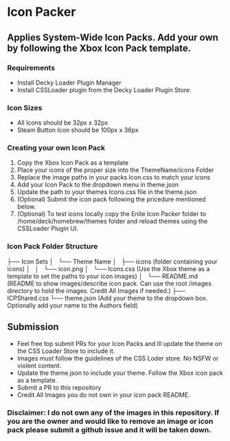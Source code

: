 # Icon Packer

## Applies System-Wide Icon Packs. Add your own by following the Xbox Icon Pack template.

### Requirements
- Install Decky Loader Plugin Manager
- Install CSSLoader plugin from the Decky Loader Plugin Store.

### Icon Sizes
- All Icons should be 32px x 32px
- Steam Button Icon should be 100px x 36px

### Creating your own Icon Pack

1. Copy the Xbox Icon Pack as a template
2. Place your icons of the proper size into the ThemeName/icons Folder
3. Replace the image paths in your packs Icon.css to match your icons
4. Add your Icon Pack to the dropdown menu in theme.json
5. Update the path to your themes Icons.css file in the theme.json
6. (Optional) Submit the icon pack following the pricedure mentioned below.
7. (Optional) To test icons locally copy the Enite Icon Packer folder to /home/deck/homebrew/themes folder and reload themes using the CSSLoader Plugin UI.
 
 ### Icon Pack Folder Structure
├── Icon Sets
│   └── Theme Name
│       ├── icons (folder containing your icons)
│       │   └── icon.png
│       └── Icons.css (Use the Xbox theme as a template to set the paths to your icon images)
│       └── README.md (README to show images/describe icon pack. Can use the root /images directory to hold the images. Credit All Images if needed.)
├── ICPShared.css
└── theme.json (Add your theme to the dropdown box. Optionally add your name to the Authors field)

## Submission
- Feel free top submit PRs for your Icon Packs and Ill update the theme on the CSS Loader Store to include it.
- Images must follow the guidelines of the CSS Loder store. No NSFW or violent content.
- Update the theme.json to include your theme. Follow the Xbox icon pack as a template.
- Submit a PR to this repository
- Credit All Images you do not own in your icon pack README.

### Disclaimer: I do not own any of the images in this repository. If you are the owner and would like to remove an image or icon pack please submit a github issue and it will be taken down.


